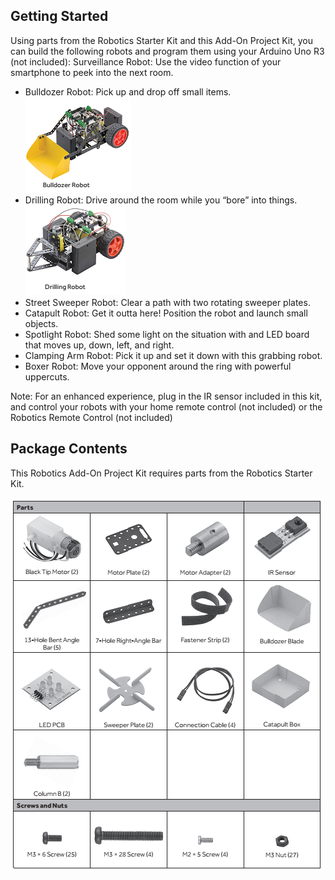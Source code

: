 ## Getting Started
Using parts from the Robotics Starter Kit and this Add-On Project Kit, you can build the following robots and program them using your Arduino Uno R3 (not included):
Surveillance Robot: Use the video function of your smartphone to peek into the next room.
-  Bulldozer Robot: Pick up and drop off small items. 
![]({{site.baseurl}}//2.png)
-  Drilling Robot: Drive around the room while you “bore” into things.
![]({{site.baseurl}}//3.png)
-  Street Sweeper Robot: Clear a path with two rotating sweeper plates.
-  Catapult Robot: Get it outta here! Position the robot and launch small objects. 
-  Spotlight Robot: Shed some light on the situation with and LED board that moves up, down, left, and right.
-  Clamping Arm Robot: Pick it up and set it down with this grabbing robot.
-  Boxer Robot: Move your opponent around the ring with powerful uppercuts. 

Note: For an enhanced experience, plug in the IR sensor included in this kit, and control your robots with your home remote control (not included) or the Robotics Remote Control (not included)

## Package Contents
This Robotics Add-On Project Kit requires parts from the Robotics Starter Kit. 

![]({{site.baseurl}}//1.png)

